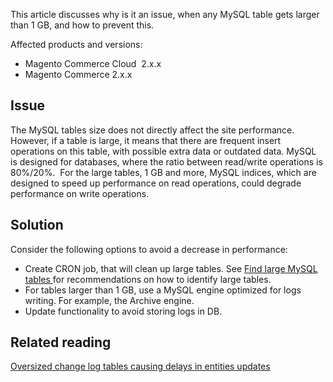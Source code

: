 This article discusses why is it an issue, when any MySQL table gets larger than 1 GB, and how to prevent this.

Affected products and versions:

*   Magento Commerce Cloud &nbsp;2.x.x
*   Magento Commerce 2.x.x

## Issue

The MySQL tables size does not directly affect the site performance. However, if a table is large, it means that there are frequent insert operations on this table, with possible extra data or outdated data.&nbsp;MySQL is designed for databases, where the ratio between read/write operations is 80%/20%. &nbsp;For the large tables,&nbsp;1 GB and more, MySQL indices, which are designed to speed up performance on read operations, could degrade performance on write operations.

## Solution

Consider the following options to avoid a decrease in performance:

*   Create CRON job, that will clean up large tables. See <a href="https://support.magento.com/hc/en-us/articles/360038957591" target="_self">Find large MySQL tables </a> for recommendations on how to identify large tables.
*   For tables larger than 1 GB, use a MySQL engine optimized for logs writing. For example, the Archive engine.&nbsp;
*   Update functionality to avoid storing logs in DB.

## Related reading

<p class="article-title" title="Oversized change log tables causing delays in entities updates"><a href="https://support.magento.com/hc/en-us/articles/360039418091" target="_self">Oversized change log tables causing delays in entities updates</a></p>